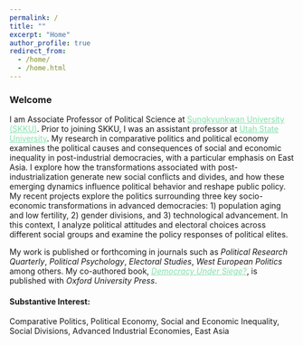 ```yaml
---
permalink: /
title: ""
excerpt: "Home"
author_profile: true
redirect_from: 
  - /home/
  - /home.html
---
```


### Welcome

<dl>
I am Associate Professor of Political Science at <a href="https://www.skku.edu/eng/" style="color: #82E0AA">Sungkyunkwan University (SKKU)</a>. Prior to joining SKKU, I was an assistant professor at <a href="http://www.usu.edu/" style="color: #82E0AA">Utah State University</a>. My research in comparative politics and political economy examines the political causes and consequences of social and economic inequality in post-industrial democracies, with a particular emphasis on East Asia. I explore how the transformations associated with post-industrialization generate new social conflicts and divides, and how these emerging dynamics influence political behavior and reshape public policy. My recent projects explore the politics surrounding three key socio-economic transformations in advanced democracies: 1) population aging and low fertility, 2) gender divisions, and 3) technological advancement. In this context, I analyze political attitudes and electoral choices across different social groups and examine the policy responses of political elites.
 </dl>
  
 

 <dl>
 My work is published or forthcoming in journals such as <i>Political Research Quarterly</i>, <i>Political Psychology</i>, <i>Electoral Studies</i>, <i>West European Politics</i> among others. My co-authored book, <a href="https://global.oup.com/academic/product/democracy-under-siege-9780198846208?lang=en&cc=us" style="color: #82E0AA"><i>Democracy Under Siege?</i></a>, is published with <i>Oxford University Press</i>.
</dl>



#### Substantive Interest:
Comparative Politics, Political Economy, Social and Economic Inequality, Social Divisions, Advanced Industrial Economies, East Asia


